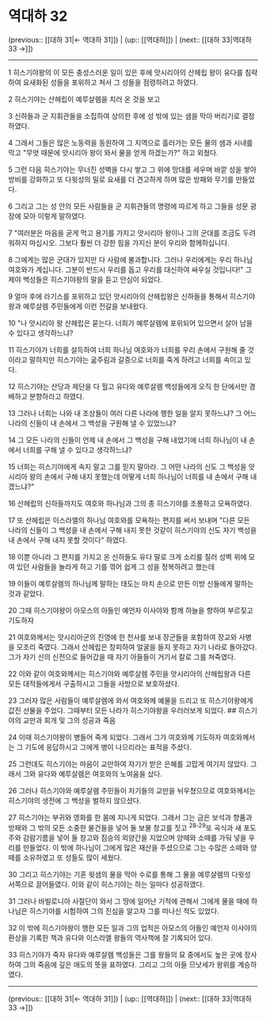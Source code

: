 # 역대하 32

(previous:: [[대하 31|← 역대하 31]]) | (up:: [[역대하]]) | (next:: [[대하 33|역대하 33 →]])

***




1 
히스기야왕의 이 모든 충성스러운 일이 있은 후에 앗시리아의 산헤립 왕이 유다를 침략하여 요새화된 성들을 포위하고 쳐서 그 성들을 점령하려고 하였다. 



2 
히스기야는 산헤립이 예루살렘을 치러 온 것을 보고 



3 
신하들과 군 지휘관들을 소집하여 상의한 후에 성 밖에 있는 샘을 막아 버리기로 결정하였다. 



4 
그래서 그들은 많은 노동력을 동원하여 그 지역으로 흘러가는 모든 물의 샘과 시내를 막고 "무엇 때문에 앗시리아 왕이 와서 물을 얻게 하겠는가?" 하고 외쳤다. 



5 
그런 다음 히스기야는 무너진 성벽을 다시 쌓고 그 위에 망대를 세우며 바깥 성을 쌓아 방비를 강화하고 또 다윗성의 밀로 요새를 더 견고하게 하며 많은 방패와 무기를 만들었다. 



6 
그리고 그는 성 안의 모든 사람들을 군 지휘관들의 명령에 따르게 하고 그들을 성문 광장에 모아 이렇게 말하였다. 



7 
"여러분은 마음을 굳게 먹고 용기를 가지고 앗시리아 왕이나 그의 군대를 조금도 두려워하지 마십시오. 그보다 훨씬 더 강한 힘을 가지신 분이 우리와 함께하십니다. 



8 
그에게는 많은 군대가 있지만 다 사람에 불과합니다. 그러나 우리에게는 우리 하나님 여호와가 계십니다. 그분이 반드시 우리를 돕고 우리를 대신하여 싸우실 것입니다!" 그제야 백성들은 히스기야왕의 말을 듣고 안심이 되었다. 



9 
얼마 후에 라기스를 포위하고 있던 앗시리아의 산헤립왕은 신하들을 통해서 히스기야왕과 예루살렘 주민들에게 이런 전갈을 보내왔다. 



10 
"나 앗시리아 왕 산헤립은 묻는다. 너희가 예루살렘에 포위되어 있으면서 살아 남을 수 있다고 생각하느냐? 



11 
히스기야가 너희를 설득하여 너희 하나님 여호와가 너희를 우리 손에서 구원해 줄 것이라고 말하지만 히스기야는 굶주림과 갈증으로 너희를 죽게 하려고 너희를 속이고 있다. 



12 
히스기야는 산당과 제단을 다 헐고 유다와 예루살렘 백성들에게 오직 한 단에서만 경배하고 분향하라고 하였다. 



13 
그러나 너희는 나와 내 조상들이 여러 다른 나라에 행한 일을 알지 못하느냐? 그 어느 나라의 신들이 내 손에서 그 백성을 구원해 낼 수 있었느냐? 



14 
그 모든 나라의 신들이 언제 내 손에서 그 백성을 구해 내었기에 너희 하나님이 내 손에서 너희를 구해 낼 수 있다고 생각하느냐? 



15 
너희는 히스기야에게 속지 말고 그를 믿지 말아라. 그 어떤 나라의 신도 그 백성을 앗시리아 왕의 손에서 구해 내지 못했는데 어떻게 너희 하나님이 너희를 내 손에서 구해 내겠느냐?" 



16 
산헤립의 신하들까지도 여호와 하나님과 그의 종 히스기야를 조롱하고 모욕하였다. 



17 
또 산헤립은 이스라엘의 하나님 여호와를 모욕하는 편지를 써서 보내며 "다른 모든 나라의 신들이 그 백성을 내 손에서 구해 내지 못한 것같이 히스기야의 신도 자기 백성을 내 손에서 구해 내지 못할 것이다" 하였다. 



18 
이뿐 아니라 그 편지를 가지고 온 신하들도 유다 말로 크게 소리를 질러 성벽 위에 모여 있던 사람들을 놀라게 하고 기를 꺾어 쉽게 그 성을 정복하려고 했는데 



19 
이들이 예루살렘의 하나님께 말하는 태도는 마치 손으로 만든 이방 신들에게 말하는 것과 같았다. 



20 
그때 히스기야왕이 아모스의 아들인 예언자 이사야와 함께 하늘을 향하여 부르짖고 기도하자 



21 
여호와께서는 앗시리아군의 진영에 한 천사를 보내 장군들을 포함하여 장교와 사병을 모조리 죽였다. 그래서 산헤립은 창피하여 얼굴을 들지 못하고 자기 나라로 돌아갔다. 그가 자기 신의 신전으로 들어갔을 때 자기 아들들이 거기서 칼로 그를 쳐죽였다. 



22 
이와 같이 여호와께서는 히스기야와 예루살렘 주민을 앗시리아의 산헤립왕과 다른 모든 대적들에게서 구출하시고 그들을 사방으로 보호하셨다. 



23 
그러자 많은 사람들이 예루살렘에 와서 여호와께 예물을 드리고 또 히스기야왕에게 값진 선물을 주었다. 그때부터 모든 나라가 히스기야왕을 우러러보게 되었다. ## 히스기야의 교만과 회개 및 그의 성공과 죽음 



24 
이때 히스기야왕이 병들어 죽게 되었다. 그래서 그가 여호와께 기도하자 여호와께서는 그 기도에 응답하시고 그에게 병이 나으리라는 표적을 주셨다. 



25 
그런데도 히스기야는 마음이 교만하여 자기가 받은 은혜를 고맙게 여기지 않았다. 그래서 그와 유다와 예루살렘은 여호와의 노여움을 샀다. 



26 
그러나 히스기야와 예루살렘 주민들이 자기들의 교만을 뉘우쳤으므로 여호와께서는 히스기야의 생전에 그 백성을 벌하지 않으셨다. 



27 
히스기야는 부귀와 영화를 한 몸에 지니게 되었다. 그래서 그는 금은 보석과 향품과 방패와 그 밖의 모든 소중한 물건들을 넣어 둘 보물 창고를 짓고 <sup class="versenum">28-29</sup>또 곡식과 새 포도주와 감람기름을 넣어 둘 창고와 짐승의 외양간을 지었으며 양떼와 소떼를 가둬 넣을 우리를 만들었다. 이 밖에 하나님이 그에게 많은 재산을 주셨으므로 그는 수많은 소떼와 양떼를 소유하였고 또 성들도 많이 세웠다. 



30 
그리고 히스기야는 기혼 윗샘의 물을 막아 수로를 통해 그 물을 예루살렘의 다윗성 서쪽으로 끌어들였다. 이와 같이 히스기야는 하는 일마다 성공하였다. 



31 
그러나 바빌로니아 사절단이 와서 그 땅에 일어난 기적에 관해서 그에게 물을 때에 하나님은 히스기야를 시험하여 그의 진심을 알고자 그를 떠나신 적도 있었다. 



32 
이 밖에 히스기야왕이 행한 모든 일과 그의 업적은 아모스의 아들인 예언자 이사야의 환상을 기록한 책과 유다와 이스라엘 왕들의 역사책에 잘 기록되어 있다. 



33 
히스기야가 죽자 유다와 예루살렘 백성들은 그를 왕들의 묘 중에서도 높은 곳에 장사하여 그의 죽음에 깊은 애도의 뜻을 표하였다. 그리고 그의 아들 므낫세가 왕위를 계승하였다.

***

(previous:: [[대하 31|← 역대하 31]]) | (up:: [[역대하]]) | (next:: [[대하 33|역대하 33 →]])

